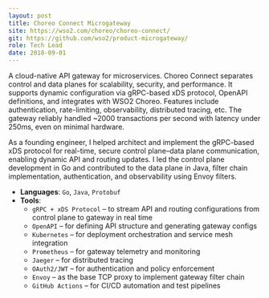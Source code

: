 ```yaml
---
layout: post
title: Choreo Connect Microgateway
site: https://wso2.com/choreo/choreo-connect/
git: https://github.com/wso2/product-microgateway/
role: Tech Lead
date: 2018-09-01
---
```


A cloud-native API gateway for microservices. Choreo Connect separates control and data planes for scalability, security, and performance. It supports dynamic configuration via gRPC-based xDS protocol, OpenAPI definitions, and integrates with WSO2 Choreo. Features include authentication, rate-limiting, observability, distributed tracing, etc. The gateway reliably handled ~2000 transactions per second with latency under 250ms, even on minimal hardware.

As a founding engineer, I helped architect and implement the gRPC-based xDS protocol for real-time, secure control plane–data plane communication, enabling dynamic API and routing updates. I led the control plane development in Go and contributed to the data plane in Java, filter chain implementation, authentication, and observability using Envoy filters.

- **Languages**: `Go`, `Java`, `Protobuf`  
- **Tools**:  
  - `gRPC + xDS Protocol` – to stream API and routing configurations from control plane to gateway in real time  
  - `OpenAPI` – for defining API structure and generating gateway configs  
  - `Kubernetes` – for deployment orchestration and service mesh integration  
  - `Prometheus` – for gateway telemetry and monitoring  
  - `Jaeger` – for distributed tracing  
  - `OAuth2/JWT` – for authentication and policy enforcement  
  - `Envoy` – as the base TCP proxy to implement gateway filter chain  
  - `GitHub Actions` – for CI/CD automation and test pipelines
